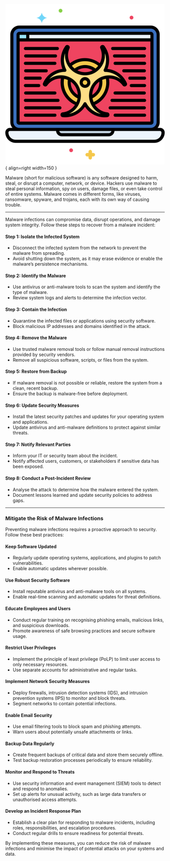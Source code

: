 

![malware.png](assets/malware.png){ align=right width=150 }

Malware (short for malicious software) is any software designed to harm, steal, or disrupt a computer, network, or device. Hackers use malware to steal personal information, spy on users, damage files, or even take control of entire systems. Malware comes in different forms, like viruses, ransomware, spyware, and trojans, each with its own way of causing trouble. 

---



Malware infections can compromise data, disrupt operations, and damage system integrity. Follow these steps to recover from a malware incident:

#### **Step 1: Isolate the Infected System**
- Disconnect the infected system from the network to prevent the malware from spreading.
- Avoid shutting down the system, as it may erase evidence or enable the malware’s persistence mechanisms.

#### **Step 2: Identify the Malware**
- Use antivirus or anti-malware tools to scan the system and identify the type of malware.
- Review system logs and alerts to determine the infection vector.

#### **Step 3: Contain the Infection**
- Quarantine the infected files or applications using security software.
- Block malicious IP addresses and domains identified in the attack.

#### **Step 4: Remove the Malware**
- Use trusted malware removal tools or follow manual removal instructions provided by security vendors.
- Remove all suspicious software, scripts, or files from the system.

#### **Step 5: Restore from Backup**
- If malware removal is not possible or reliable, restore the system from a clean, recent backup.
- Ensure the backup is malware-free before deployment.

#### **Step 6: Update Security Measures**
- Install the latest security patches and updates for your operating system and applications.
- Update antivirus and anti-malware definitions to protect against similar threats.

#### **Step 7: Notify Relevant Parties**
- Inform your IT or security team about the incident.
- Notify affected users, customers, or stakeholders if sensitive data has been exposed.

#### **Step 8: Conduct a Post-Incident Review**
- Analyse the attack to determine how the malware entered the system.
- Document lessons learned and update security policies to address gaps.

---

### Mitigate the Risk of Malware Infections

Preventing malware infections requires a proactive approach to security. Follow these best practices:

#### **Keep Software Updated**
- Regularly update operating systems, applications, and plugins to patch vulnerabilities.
- Enable automatic updates wherever possible.

#### **Use Robust Security Software**
- Install reputable antivirus and anti-malware tools on all systems.
- Enable real-time scanning and automatic updates for threat definitions.

#### **Educate Employees and Users**
- Conduct regular training on recognising phishing emails, malicious links, and suspicious downloads.
- Promote awareness of safe browsing practices and secure software usage.

#### **Restrict User Privileges**
- Implement the principle of least privilege (PoLP) to limit user access to only necessary resources.
- Use separate accounts for administrative and regular tasks.

#### **Implement Network Security Measures**
- Deploy firewalls, intrusion detection systems (IDS), and intrusion prevention systems (IPS) to monitor and block threats.
- Segment networks to contain potential infections.

#### **Enable Email Security**
- Use email filtering tools to block spam and phishing attempts.
- Warn users about potentially unsafe attachments or links.

#### **Backup Data Regularly**
- Create frequent backups of critical data and store them securely offline.
- Test backup restoration processes periodically to ensure reliability.

#### **Monitor and Respond to Threats**
- Use security information and event management (SIEM) tools to detect and respond to anomalies.
- Set up alerts for unusual activity, such as large data transfers or unauthorised access attempts.

#### **Develop an Incident Response Plan**
- Establish a clear plan for responding to malware incidents, including roles, responsibilities, and escalation procedures.
- Conduct regular drills to ensure readiness for potential threats.

By implementing these measures, you can reduce the risk of malware infections and minimise the impact of potential attacks on your systems and data.
